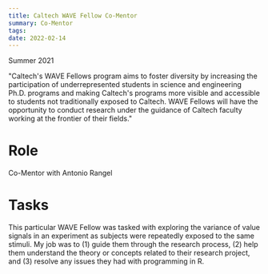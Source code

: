 ```yaml
---
title: Caltech WAVE Fellow Co-Mentor
summary: Co-Mentor
tags:
date: 2022-02-14
---
```


Summer 2021

"Caltech's WAVE Fellows program aims to foster diversity by increasing the participation of underrepresented students in science and engineering Ph.D. programs and making Caltech's programs more visible and accessible to students not traditionally exposed to Caltech. WAVE Fellows will have the opportunity to conduct research under the guidance of Caltech faculty working at the frontier of their fields."

Role
======
Co-Mentor with Antonio Rangel

Tasks
======
This particular WAVE Fellow was tasked with exploring the variance of value signals in an experiment as subjects were repeatedly exposed to the same stimuli. My job was to (1) guide them through the research process, (2) help them understand the theory or concepts related to their research project, and (3) resolve any issues they had with programming in R.